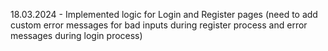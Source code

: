 18.03.2024 - Implemented logic for Login and Register pages (need to add custom error messages for bad inputs during register process and error messages during login process)
